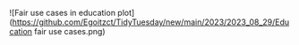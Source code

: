![Fair use cases in education plot](https://github.com/Egoitzct/TidyTuesday/new/main/2023/2023_08_29/Education fair use cases.png)
